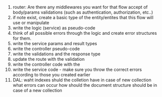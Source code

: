 1) router: Are there any middlewares you want for that flow accept of body/params validations (such as authentication, authorization, etc..)
2) if note exist, create a basic type of the entity/entites that this flow will use or manipulate
2) write the logic (service) as pseudo-code
3) think of all possible errors through the logic and create error structures for them.
4) write the service params and result types
5) write the controller pseudo-code
6) write the validations and the response type
7) update the route with the validation
8) write the controller code with the 
9) write the service code - make sure you throw the correct errors according to those you created earlier
10) DAL:
    waht indexes shuld the colletion have in case of new collection
	what errors can occur
	how should the document structure should be in case of a new collection